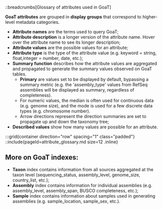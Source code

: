 <!--
Content to display at /help/glossary
-->

::breadcrumbs[Glossary of attributes used in GoaT]


**GoaT attributes** are grouped in **display groups** that correspond to higher-level metadata categories.

- **Attribute names** are the terms used to query GoaT;
- **Attribute description** is a longer version of the attribute name. Hover over the attribute name to see its longer description;
- **Attribute values** are the possible values for an attribute;
- **Attribute type** is the type of the attribute value (e.g. keyword = string, float,integer = number, date, etc.);
- **Summary function** describes how the attribute values are aggregated and propagated to generate the summary values observed on GoaT tables. 
    - **Primary** are values set to be displayed by default, bypassing a summary metric (e.g. the 'assembly_type' values from RefSeq assemblies will be displayed as summary, regardless of completeness). 
    - For numeric values, the median is often used for continuous data (e.g. genome size), and the mode is used for a few discrete data types (e.g. chromosome number). 
    - Arrow directions represent the direction summaries are set to propagate up and down the taxonomy tree;
- **Described values** show how many values are possible for an attribute.


:::grid{container direction="row" spacing="1" class="padded"}
::include{pageId=attribute_glossary.md size=12 .inline}


## More on GoaT indexes:
- **Taxon** index contains information from all sources aggregated at the taxon level (sequencing_status, assembly_level, genome_size, country_list, etc.);
- **Assembly** index contains information for individual assemblies (e.g. assembly_level, assembly_span, BUSCO completeness, etc.);
- **Sample** index contains information about samples used in generating assemblies (e.g. sample_location, sample_sex, etc.).